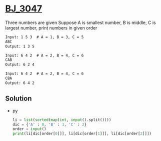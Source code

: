 # [BJ_3047](https://acmicpc.net/problem/3047)

Three numbers are given
Suppose A is smallest number, B is middle, C is largest number, print numbers in given order

```txt
Input: 1 5 3  # A = 1, B = 3, C = 5
ABC
Output: 1 3 5

Input: 6 4 2  # A = 2, B = 4, C = 6
CAB
Output: 6 2 4

Input: 6 4 2  # A = 2, B = 4, C = 6
CBA
Output: 6 4 2
```

## Solution

* py

  ```py
  li = list(sorted(map(int, input().split())))
  dic = {'A' : 0, 'B' : 1, 'C' : 2}
  order = input()
  print(li[dic[order[0]]], li[dic[order[1]]], li[dic[order[2]]])
  ```
